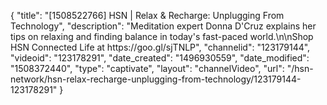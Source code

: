 {
    "title": "[1508522766] HSN | Relax & Recharge: Unplugging From Technology",
    "description": "Meditation expert Donna D'Cruz explains her tips on relaxing and finding balance in today's fast-paced world.\n\nShop HSN Connected Life at https:\/\/goo.gl\/sjTNLP",
    "channelid": "123179144",
    "videoid": "123178291",
    "date_created": "1496930559",
    "date_modified": "1508372440",
    "type": "captivate",
    "layout": "channelVideo",
    "url": "\/hsn-network\/hsn-relax-recharge-unplugging-from-technology\/123179144-123178291"
}